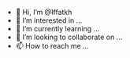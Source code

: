 - 👋 Hi, I’m @Iffatkh
- 👀 I’m interested in ...
- 🌱 I’m currently learning ...
- 💞️ I’m looking to collaborate on ...
- 📫 How to reach me ...

<!---
Iffatkh/Iffatkh is a ✨ special ✨ repository because its `README.md` (this file) appears on your GitHub profile.
You can click the Preview link to take a look at your changes.
--->
